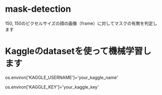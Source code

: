 # mask-detection
150, 150のピクセルサイズの顔の画像（frame）に対してマスクの有無を判定します

# Kaggleのdatasetを使って機械学習します
os.environ['KAGGLE_USERNAME']='your_kaggle_name'

os.environ['KAGGLE_KEY']='your_kaggle_key'
